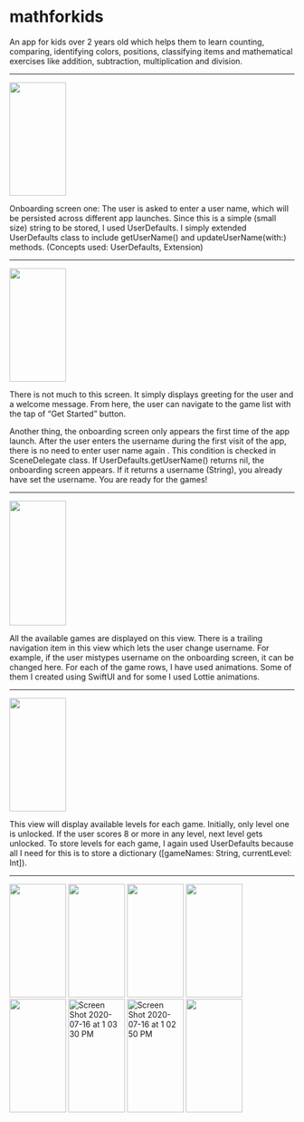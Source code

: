 # mathforkids

  An app for kids over 2 years old which helps them to learn counting, comparing, identifying colors, positions, classifying items and mathematical exercises like addition, subtraction, multiplication and division.
  
  <hr>

<image src="https://user-images.githubusercontent.com/38868680/87585982-d5fd2380-c6ad-11ea-96b1-d4b3cf650468.png" width=100 height=200>
  
  Onboarding screen one: The user is asked to enter a user name, which will be persisted across different app launches. Since this is a simple (small size) string to be stored, I used UserDefaults. I simply extended UserDefaults class to include getUserName() and updateUserName(with:) methods.
(Concepts used: UserDefaults, Extension)

  <hr>
 
  
<image src="https://user-images.githubusercontent.com/38868680/87585984-d8f81400-c6ad-11ea-8e8b-d35484013237.png" width=100 height=200>
  
  There is not much to this screen. It simply displays greeting for the user and a welcome message. From here, the user can navigate to the game list with the tap of “Get Started” button.

Another thing, the onboarding screen only appears the first time of the app launch. After the user enters the username during the first visit of the app, there is no need to enter user name again . This condition is checked in SceneDelegate class. If UserDefaults.getUserName() returns nil, the onboarding screen appears. If it returns a username (String), you already have set the username. You are ready for the games!

  <hr>

<image src="https://user-images.githubusercontent.com/38868680/87884831-08c15780-c9df-11ea-8ed9-6d815d28fef8.png" width=100 height=220>
  
  All the available games are displayed on this view. There is a trailing navigation item in this view which lets the user change username. For example, if the user mistypes username on the onboarding screen, it can be changed here. For each of the game rows, I have used animations. Some of them I created using SwiftUI and for some I used Lottie animations.
  
  <hr>

<image src="https://user-images.githubusercontent.com/38868680/87585999-deedf500-c6ad-11ea-9feb-e5d16a9adcee.png" width=100 height=200>
  
  This view will display available levels for each game. Initially, only level one is unlocked. If the user scores 8 or more in any level, next level gets unlocked. To store levels for each game, I again used UserDefaults because all I need for this is to store a dictionary ([gameNames: String, currentLevel: Int]).
  
  
<hr>

<image src="https://user-images.githubusercontent.com/38868680/87586008-e31a1280-c6ad-11ea-9d29-f4cd335e2fc7.png" width=100 height=200> <image src="https://user-images.githubusercontent.com/38868680/87586013-e4e3d600-c6ad-11ea-986b-df590fe0fd79.png" width=100 height=200> <image src="https://user-images.githubusercontent.com/38868680/87586021-e90ff380-c6ad-11ea-9966-9e5993072c61.png" width=100 height=200> <image src="https://user-images.githubusercontent.com/38868680/87586034-ed3c1100-c6ad-11ea-916d-1720efdd3903.png" width=100 height=200> <image src="https://user-images.githubusercontent.com/38868680/87586039-ee6d3e00-c6ad-11ea-9315-eb5a5aa9d19e.png" width=100 height=200>  <img alt="Screen Shot 2020-07-16 at 1 03 30 PM" src="https://user-images.githubusercontent.com/38868680/87700719-ca206880-c764-11ea-9805-dd8489974bb6.png" width=100 height=200> <img alt="Screen Shot 2020-07-16 at 1 02 50 PM" src="https://user-images.githubusercontent.com/38868680/87700722-cb519580-c764-11ea-9f25-a9e69600f5d6.png" width=100 height=200> <image src="https://user-images.githubusercontent.com/38868680/87586048-f0370180-c6ad-11ea-8a40-7b6bd2fdb961.png" width=100 height=200>
  
  
 
  
  
  
